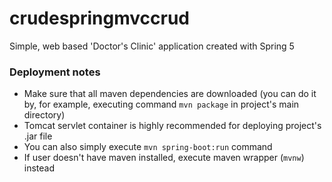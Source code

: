 # crudespringmvccrud
Simple, web based 'Doctor's Clinic' application created with Spring 5

### Deployment notes
* Make sure that all maven dependencies are downloaded (you can do it by, for example, executing command `mvn package` in project's main directory)
* Tomcat servlet container is highly recommended for deploying project's .jar file
* You can also simply execute `mvn spring-boot:run` command
* If user doesn't have maven installed, execute maven wrapper (`mvnw`) 
instead

